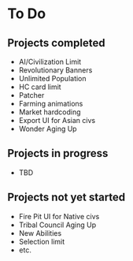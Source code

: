 # To Do 

Projects completed
--------------------

* AI/Civilization Limit
* Revolutionary Banners
* Unlimited Population
* HC card limit
* Patcher
* Farming animations
* Market hardcoding
* Export UI for Asian civs
* Wonder Aging Up

Projects in progress
--------------------
  
* TBD
  
Projects not yet started
------------------------

* Fire Pit UI for Native civs
* Tribal Council Aging Up
* New Abilities
* Selection limit
* etc.
